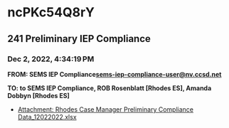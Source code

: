 # ncPKc54Q8rY
## 241 Preliminary IEP Compliance
### Dec 2, 2022, 4:34:19 PM
**FROM: SEMS IEP Compliance<sems-iep-compliance-user@nv.ccsd.net>**

**TO: to SEMS IEP Compliance, ROB Rosenblatt [Rhodes ES], Amanda Dobbyn [Rhodes ES]**






* [Attachment: Rhodes Case Manager Preliminary Compliance Data_12022022.xlsx](ncPKc54Q8rY-attachment-1.xlsx)
